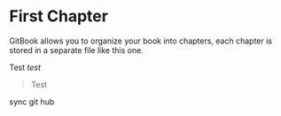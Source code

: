 # First Chapter

GitBook allows you to organize your book into chapters, each chapter is stored in a separate file like this one.

Test *test*

> Test

sync git hub
